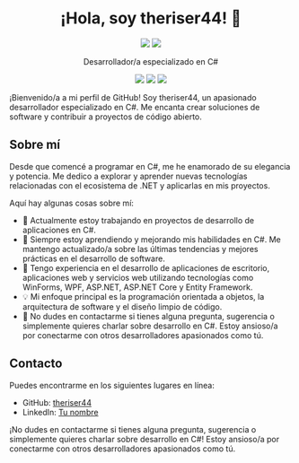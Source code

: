 <h1 align="center">¡Hola, soy theriser44! 👋</h1>

<p align="center">
  <a href="enlace-a-tu-perfil-de-github"><img src="https://img.shields.io/badge/GitHub-theriser44-blue?style=flat-square&logo=github"></a>
  <a href="enlace-a-tu-perfil-de-linkedin"><img src="https://img.shields.io/badge/LinkedIn-Tu%20nombre-blue?style=flat-square&logo=linkedin"></a>
</p>

<p align="center">Desarrollador/a especializado en C#</p>

<p align="center">
  <img src="https://img.shields.io/badge/C%23-Expert-green?style=flat-square&logo=csharp">
  <img src="https://img.shields.io/badge/.NET-Proficient-yellow?style=flat-square&logo=dotnet">
  <img src="https://img.shields.io/badge/ASP.NET-Moderate-yellow?style=flat-square&logo=aspdotnet">
</p>

¡Bienvenido/a a mi perfil de GitHub! Soy theriser44, un apasionado desarrollador especializado en C#. Me encanta crear soluciones de software y contribuir a proyectos de código abierto.

## Sobre mí

Desde que comencé a programar en C#, me he enamorado de su elegancia y potencia. Me dedico a explorar y aprender nuevas tecnologías relacionadas con el ecosistema de .NET y aplicarlas en mis proyectos.

Aquí hay algunas cosas sobre mí:

- 🔭 Actualmente estoy trabajando en proyectos de desarrollo de aplicaciones en C#.
- 🌱 Siempre estoy aprendiendo y mejorando mis habilidades en C#. Me mantengo actualizado/a sobre las últimas tendencias y mejores prácticas en el desarrollo de software.
- 💼 Tengo experiencia en el desarrollo de aplicaciones de escritorio, aplicaciones web y servicios web utilizando tecnologías como WinForms, WPF, ASP.NET, ASP.NET Core y Entity Framework.
- 💡 Mi enfoque principal es la programación orientada a objetos, la arquitectura de software y el diseño limpio de código.
- 💬 No dudes en contactarme si tienes alguna pregunta, sugerencia o simplemente quieres charlar sobre desarrollo en C#. Estoy ansioso/a por conectarme con otros desarrolladores apasionados como tú.

## Contacto

Puedes encontrarme en los siguientes lugares en línea:

- GitHub: [theriser44](https://github.com/OsWaldo982)
- LinkedIn: [Tu nombre](enlace-a-tu-perfil-de-LinkedIn)

¡No dudes en contactarme si tienes alguna pregunta, sugerencia o simplemente quieres charlar sobre desarrollo en C#! Estoy ansioso/a por conectarme con otros desarrolladores apasionados como tú.
